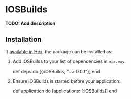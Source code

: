 # IOSBuilds

**TODO: Add description**

## Installation

If [available in Hex](https://hex.pm/docs/publish), the package can be installed as:

  1. Add iOSBuilds to your list of dependencies in `mix.exs`:

        def deps do
          [{:iOSBuilds, "~> 0.0.1"}]
        end

  2. Ensure iOSBuilds is started before your application:

        def application do
          [applications: [:iOSBuilds]]
        end
